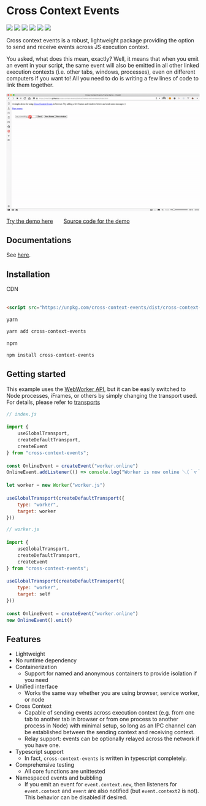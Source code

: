 # Cross Context Events

![](https://badgen.net/npm/v/cross-context-events)
![](https://badgen.net/bundlephobia/min/cross-context-events)
![](https://badgen.net/bundlephobia/minzip/cross-context-events)
![](https://badgen.net/bundlephobia/dependency-count/cross-context-events)
![](https://badgen.net/npm/types/cross-context-events)
![](https://badgen.net/npm/license/cross-context-events)

Cross context events is a robust, lightweight package providing the option to send and receive events across JS
execution context.

You asked, what does this mean, exactly? Well, it means that when you emit an event in your script, the same event will
also be emitted in all other linked execution contexts (i.e. other tabs, windows, processes), even on different
computers if you want to! All you need to do is writing a few lines of code to link them together.

![demo](docs/demos/frames-and-windows/demo.gif)

[Try the demo here](https://mia1024.github.io/cross-context-events/demos/frames-and-windows/)
&nbsp;&nbsp;&nbsp;&nbsp;&nbsp;  [Source code for the demo](https://github.com/mia1024/cross-context-events/tree/main/docs/demos/frames-and-windows)

## Documentations

See [here](https://mia1024.github.io/cross-context-events/).

## Installation

CDN

```html

<script src="https://unpkg.com/cross-context-events/dist/cross-context-events.min.js"></script>
```

yarn

```bash
yarn add cross-context-events
```

npm

```bash 
npm install cross-context-events
```

## Getting started
This example uses the [WebWorker API](https://developer.mozilla.org/en-US/docs/Web/API/Web_Workers_API),
but it can be easily switched to Node processes, iFrames, or others by simply
changing the transport used. For details, please refer to [transports](https://mia1024.github.io/cross-context-events/#/transports)
```js
// index.js

import {
    useGlobalTransport,
    createDefaultTransport,
    createEvent
} from "cross-context-events";

const OnlineEvent = createEvent("worker.online")
OnlineEvent.addListener(() => console.log("Worker is now online ＼(＾▽＾)／"))

let worker = new Worker("worker.js")

useGlobalTransport(createDefaultTransport({
    type: "worker",
    target: worker
}))
```

```js
// worker.js

import {
    useGlobalTransport,
    createDefaultTransport,
    createEvent
} from "cross-context-events";

useGlobalTransport(createDefaultTransport({
    type: "worker",
    target: self
}))

const OnlineEvent = createEvent("worker.online")
new OnlineEvent().emit()
```

## Features

- Lightweight
- No runtime dependency
- Containerization
    - Support for named and anonymous containers to provide isolation if you need
- Unified interface
    - Works the same way whether you are using browser, service worker, or node
- Cross Context
    - Capable of sending events across execution context (e.g. from one tab to another tab in browser or from one
      process to another process in Node)
      with minimal setup, so long as an IPC channel can be established between the sending context and receiving
      context.
    - Relay support: events can be optionally relayed across the network if you have one.
- Typescript support
    - In fact, `cross-context-events` is written in typescript completely.
- Comprehensive testing
    - All core functions are unittested
- Namespaced events and bubbling
    - If you emit an event for `event.context.new`, then listeners for
      `event.context` and `event` are also notified (but `event.context2` is not). This behavior can be disabled if
      desired.
      
